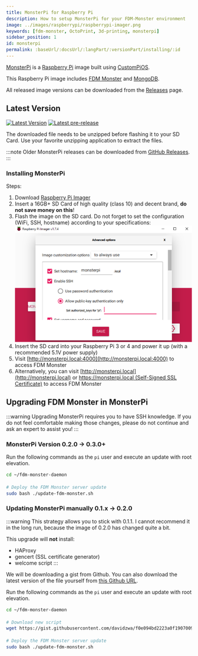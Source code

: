 ```yaml
---
title: MonsterPi for Raspberry Pi
description: How to setup MonsterPi for your FDM-Monster environment
image: ../images/raspberrypi/raspberrypi-imager.png
keywords: [fdm-monster, OctoPrint, 3d-printing, monsterpi]
sidebar_position: 1
id: monsterpi
permalink: :baseUrl/:docsUrl/:langPart/:versionPart/installing/:id
---
```


[MonsterPi](https://github.com/fdm-monster/MonsterPi) is a [Raspberry Pi](https://www.raspberrypi.org/) image built using [CustomPiOS](https://github.com/guysoft/CustomPiOS).

This Raspberry Pi image includes [FDM Monster](https://fdm-monster.net/) and [MongoDB](https://www.mongodb.com/).

All released image versions can be downloaded from the [Releases](https://github.com/fdm-monster/MonsterPi/releases) page.

## Latest Version

[![Latest Version](https://img.shields.io/github/v/release/fdm-monster/monsterpi.svg?color=d52828&label=stable)](https://github.com/fdm-monster/monsterpi/releases/latest) [![Latest pre-release](https://img.shields.io/github/v/release/fdm-monster/monsterpi?include_prereleases&color=d52828&label=pre-release)](https://github.com/fdm-monster/MonsterPi/releases)

The downloaded file needs to be unzipped before flashing it to your SD Card. Use your favorite unzipping application to extract the files.

:::note
Older MonsterPi releases can be downloaded from [GitHub Releases](https://github.com/fdm-monster/MonsterPi/releases).
:::

### Installing MonsterPi

Steps:

1) Download [Raspberry Pi Imager](https://www.raspberrypi.com/software/)
1) Insert a 16GB+ SD Card of high quality (class 10) and decent brand, **do not save money on this**!
1) Flash the image on the SD card. Do not forget to set the configuration (WiFi, SSH, hostname) according to your specifications: ![Screenshot of Raspberry Pi Imager advanced options](../images/raspberrypi/raspberrypi-imager.png)
1) Insert the SD card into your Raspberry Pi 3 or 4 and power it up (with a recommended 5.1V power supply)
1) Visit [http://monsterpi.local:4000](http://monsterpi.local:4000) to access FDM Monster
1) Alternatively, you can visit [http://monsterpi.local](http://monsterpi.local)
   or [https://monsterpi.local (Self-Signed SSL Certificate)](https://monsterpi.local) to access FDM Monster

## Upgrading FDM Monster in MonsterPi

:::warning
Upgrading MonsterPi requires you to have SSH knowledge. If you do not feel comfortable making those changes, please do not continue and ask an expert to assist you!
:::

### MonsterPi Version 0.2.0 -> 0.3.0+

Run the following commands as the `pi` user and execute an update with root elevation.

```bash
cd ~/fdm-monster-daemon

# Deploy the FDM Monster server update
sudo bash ./update-fdm-monster.sh 
```

### Updating MonsterPi manually 0.1.x -> 0.2.0

:::warning
This strategy allows you to stick with 0.1.1. I cannot recommend it in the long run, because the image of 0.2.0
has changed quite a bit.

This upgrade will **not** install:

- HAProxy
- gencert (SSL certificate generator)
- welcome script
:::

We will be downloading a gist from Github. You can also download the latest version of the file yourself
from [this Github URL](https://github.com/fdm-monster/MonsterPi/blob/main/src/modules/monsterpi/filesystem/home/pi/fdm-monster-daemon/update-fdm-monster.sh).

Run the following commands as the `pi` user and execute an update with root elevation.

```bash
cd ~/fdm-monster-daemon

# Download new script
wget https://gist.githubusercontent.com/davidzwa/f0e094bd2223a0f1907009d576ad0b77/raw/4cf65be675dc09439873d504acf25abd32cda9c3/update-fdm-monster.sh -O ~/fdm-monster-daemon/update-fdm-monster.sh

# Deploy the FDM Monster server update
sudo bash ./update-fdm-monster.sh 
```
